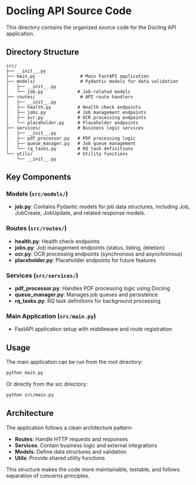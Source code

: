 # Docling API Source Code

This directory contains the organized source code for the Docling API application.

## Directory Structure

```
src/
├── __init__.py
├── main.py                 # Main FastAPI application
├── models/                 # Pydantic models for data validation
│   ├── __init__.py
│   └── job.py             # Job-related models
├── routes/                 # API route handlers
│   ├── __init__.py
│   ├── health.py          # Health check endpoints
│   ├── jobs.py            # Job management endpoints
│   ├── ocr.py             # OCR processing endpoints
│   └── placeholder.py     # Placeholder endpoints
├── services/              # Business logic services
│   ├── __init__.py
│   ├── pdf_processor.py   # PDF processing logic
│   ├── queue_manager.py   # Job queue management
│   └── rq_tasks.py        # RQ task definitions
└── utils/                 # Utility functions
    └── __init__.py
```

## Key Components

### Models (`src/models/`)
- **job.py**: Contains Pydantic models for job data structures, including Job, JobCreate, JobUpdate, and related response models.

### Routes (`src/routes/`)
- **health.py**: Health check endpoints
- **jobs.py**: Job management endpoints (status, listing, deletion)
- **ocr.py**: OCR processing endpoints (synchronous and asynchronous)
- **placeholder.py**: Placeholder endpoints for future features

### Services (`src/services/`)
- **pdf_processor.py**: Handles PDF processing logic using Docling
- **queue_manager.py**: Manages job queues and persistence
- **rq_tasks.py**: RQ task definitions for background processing

### Main Application (`src/main.py`)
- FastAPI application setup with middleware and route registration

## Usage

The main application can be run from the root directory:

```bash
python main.py
```

Or directly from the src directory:

```bash
python src/main.py
```

## Architecture

The application follows a clean architecture pattern:
- **Routes**: Handle HTTP requests and responses
- **Services**: Contain business logic and external integrations
- **Models**: Define data structures and validation
- **Utils**: Provide shared utility functions

This structure makes the code more maintainable, testable, and follows separation of concerns principles.
